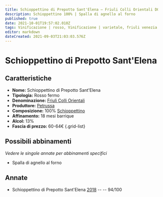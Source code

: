 ```yaml
---
title: Schioppettino di Prepotto Sant'Elena – Friuli Colli Orientali DOC – Petrussa – Friuli Venezia Giulia (IT) – 60-64€ – 5★
description: Schioppettino 100% | Spalla di agnello al forno
published: true
date: 2021-10-01T19:57:02.010Z
tags: Vinificazione | rosso, Vinificazione | varietale, friuli venezia giulia, Vinificazione | fermo, Valutazioni | 5 stelle, Schioppettino, Alimento | agnello, Cottura | al forno, Prezzi | 60-64€
editor: markdown
dateCreated: 2021-09-03T21:03:03.576Z
---
```


# Schioppettino di Prepotto Sant'Elena

## Caratteristiche
- **Nome:** Schioppettino di Prepotto Sant'Elena
- **Tipologia:** Rosso fermo
- **Denominazione:** [Friuli Colli Orientali](/denominazioni/Italia/Friuli-Venezia-Giulia/DOC/Friuli-Colli-Orientali)
- **Produttore:** [Petrussa](/produttori/Italia/Friuli-Venezia-Giulia/Petrussa) 
- **Composizione:** 100% [Schioppettino](/vitigni/Italia/bacca-nera/schioppettino)
- **Affinamento:** 18 mesi barrique
- **Alcol:** 13%
- **Fascia di prezzo:** 60-64€
{.grid-list}



## Possibili abbinamenti
*Vedere le singole annate per abbinamenti specifici*

- Spalla di agnello al forno

## Annate
- Schioppettino di Prepotto Sant'Elena [2018](/vini/Italia/Friuli-Venezia-Giulia/Petrussa/Schioppettino-di-Prepotto-Sant'Elena/2018) -- <span class="star-5"></span> -- 94/100

